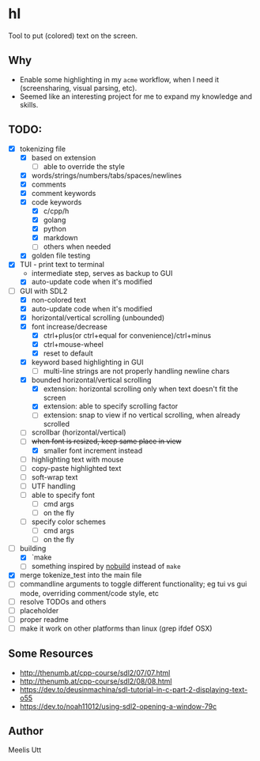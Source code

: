 # hl


Tool to put (colored) text on the screen.

## Why

* Enable some highlighting in my `acme` workflow, when I need it (screensharing, visual parsing, etc).
* Seemed like an interesting project for me to expand my knowledge and skills.

## TODO:

- [x] tokenizing file
	- [x] based on extension
		- [ ] able to override the style
	- [x] words/strings/numbers/tabs/spaces/newlines
	- [x] comments
	- [x] comment keywords
	- [x] code keywords
		- [x] c/cpp/h
		- [x] golang
		- [x] python
		- [x] markdown
		- [ ] others when needed
	- [x] golden file testing
- [x] TUI - print text to terminal
	- intermediate step, serves as backup to GUI
	- [x] auto-update code when it's modified
- [ ] GUI with SDL2
	- [x] non-colored text
	- [x] auto-update code when it's modified
	- [x] horizontal/vertical scrolling (unbounded)
	- [x] font increase/decrease
		- [x] ctrl+plus(or ctrl+equal for convenience)/ctrl+minus
		- [x] ctrl+mouse-wheel
		- [x] reset to default
	- [x] keyword based highlighting in GUI
		- [ ] multi-line strings are not properly handling newline chars
	- [x] bounded horizontal/vertical scrolling
		- [x] extension: horizontal scrolling only when text doesn't fit the screen
		- [x] extension: able to specify scrolling factor
		- [ ] extension: snap to view if no vertical scrolling, when already scrolled
	- [ ] scrollbar (horizontal/vertical)
	- [ ] ~~when font is resized, keep same place in view~~
		- [x] smaller font increment instead
	- [ ] highlighting text with mouse
	- [ ] copy-paste highlighted text
	- [ ] soft-wrap text
	- [ ] UTF handling
	- [ ] able to specify font
		- [ ] cmd args 
		- [ ] on the fly
	- [ ] specify color schemes
		- [ ] cmd args
		- [ ] on the fly
- [ ] building
	- [x] `make
	- [ ] something inspired by [nobuild](https://github.com/tsoding/nob.h) instead of `make`
- [x] merge tokenize_test into the main file
- [ ] commandline arguments to toggle different functionality; eg tui vs gui mode, overriding comment/code style, etc
- [ ] resolve TODOs and others
- [ ] placeholder
- [ ] proper readme
- [ ] make it work on other platforms than linux (grep ifdef OSX)

## Some Resources

- http://thenumb.at/cpp-course/sdl2/07/07.html
- http://thenumb.at/cpp-course/sdl2/08/08.html
- https://dev.to/deusinmachina/sdl-tutorial-in-c-part-2-displaying-text-o55
- https://dev.to/noah11012/using-sdl2-opening-a-window-79c


## Author

Meelis Utt